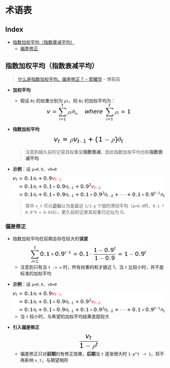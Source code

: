 术语表
===

Index
---
<!-- TOC -->

- [指数加权平均（指数衰减平均）](#指数加权平均指数衰减平均)
  - [偏差修正](#偏差修正)

<!-- /TOC -->

## 指数加权平均（指数衰减平均）
> [什么是指数加权平均、偏差修正？ - 郭耀华](http://www.cnblogs.com/guoyaohua/p/8544835.html) - 博客园 
- **加权平均**
  - 假设 `θi` 的权重分别为 `ρi`，则 `θi` 的加权平均为：
  <div align="center"><a href="http://www.codecogs.com/eqnedit.php?latex=\fn_jvn&space;v=\sum_{i=1}^t\rho_i\theta_i,\quad&space;where\&space;\sum_{i=1}^t\rho_i=1"><img src="../_assets/公式_20180903213109.png" height="" /></a></div>

- **指数加权平均**
  <div align="center"><a href="http://www.codecogs.com/eqnedit.php?latex=\fn_jvn&space;\large&space;v_t=\rho&space;v_{t-1}&plus;(1-\rho)\theta_t"><img src="../_assets/公式_20180903203229.png" height="" /></a></div>

  > 注意到越久前的记录其权重呈**指数衰减**，因此指数加权平均也称**指数衰减平均**
- **示例**：设 `ρ=0.9, v0=0`

  <div align="center"><a href="http://www.codecogs.com/eqnedit.php?latex=\fn_jvn&space;\begin{aligned}&space;v_t&=0.1\theta_t&plus;0.9{\color{Red}v_{t-1}}\\&space;&=0.1\theta_t&plus;0.1*0.9\theta_{t-1}&plus;0.9^2{\color{Red}v_{t-2}}\\&space;&=0.1\theta_t&plus;0.1*0.9\theta_{t-1}&plus;0.1*0.9^2\theta_{t-2}&plus;\cdots&plus;0.1*0.9^{t-1}\theta_1&space;\end{aligned}"><img src="../_assets/公式_20180903210625.png" height="" /></a></div>
  
  > 其中 `v_t` 可以**近似**认为是最近 `1/1-ρ` 个值的滑动平均（`ρ=0.9`时，`0.1 * 0.9^9 ≈ 0.038`），更久前的记录其权重已近似为 0。

### 偏差修正
- 指数加权平均在前期会存在较大的**误差**
  <div align="center"><a href="http://www.codecogs.com/eqnedit.php?latex=\fn_jvn&space;\sum_{i=1}^t0.1*0.9^{i-1}=0.1\cdot\frac{1-0.9^t}{1-0.9}=1-0.9^t"><img src="../_assets/公式_20180903212935.png" height="" /></a></div>
  
  - 注意到只有当 `t -> ∞` 时，所有权重的和才接近 1，当 `t` 比较小时，并不是标准的加权平均
- **示例**：设 `ρ=0.9, v0=0`
  <div align="center"><a href="http://www.codecogs.com/eqnedit.php?latex=\fn_jvn&space;\begin{aligned}&space;v_t&=0.1\theta_t&plus;0.9{\color{Red}v_{t-1}}\\&space;&=0.1\theta_t&plus;0.1*0.9\theta_{t-1}&plus;0.9^2{\color{Red}v_{t-2}}\\&space;&=0.1\theta_t&plus;0.1*0.9\theta_{t-1}&plus;0.1*0.9^2\theta_{t-2}&plus;\cdots&plus;0.1*0.9^{t-1}\theta_1&space;\end{aligned}"><img src="../_assets/公式_20180903210625.png" height="" /></a></div>

  - 当 `t` 较小时，与希望的加权平均结果差距较大
- **引入偏差修正**
  <div align="center"><a href="http://www.codecogs.com/eqnedit.php?latex=\fn_jvn&space;\large&space;\frac{v_t}{1-\rho^t}"><img src="../_assets/公式_20180903213410.png" height="" /></a></div>

  - 偏差修正只对**前期**的有修正效果，**后期**当 `t` 逐渐增大时 `1-ρ^t -> 1`，将不再影响 `v_t`，与期望相符